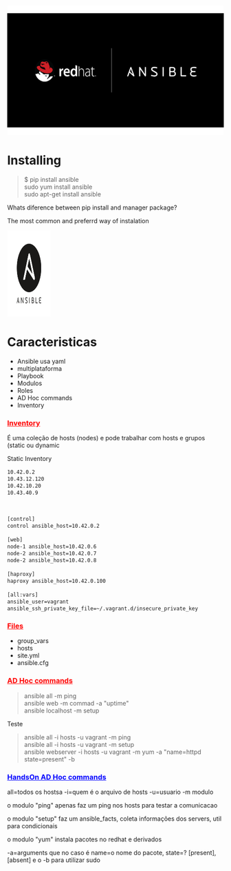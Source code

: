 <img style="width: 100%; height: 300px;" src="img/head.png">

# Installing
> $ pip install ansible <br />
> sudo yum install ansible <br />
> sudo apt-get install ansible <br />

Whats diference between pip install and manager package?

The most common and preferrd way of instalation 

<img style="width: 20%; height: 200px; align=right" src="img/logo2.png">

# Caracteristicas 
<ul>
    <li class="itens">Ansible usa yaml</li>
    <li class="itens">multiplataforma</li>
    <li class="itens">Playbook</li>
    <li class="itens">Modulos</li>          
    <li class="itens">Roles</li>
    <li class="itens">AD Hoc commands</li>
    <li class="itens">Inventory</li>
</ul>

<h3 style="color: red; "><ins>Inventory</ins></h3>
<p>É uma coleção de hosts (nodes) e pode trabalhar com hosts e grupos (static ou dynamic</p>

<p>Static Inventory</p>

```
10.42.0.2
10.43.12.120
10.42.10.20
10.43.40.9
```
<br />

``` 
[control]
control ansible_host=10.42.0.2

[web]
node-1 ansible_host=10.42.0.6
node-2 ansible_host=10.42.0.7
node-2 ansible_host=10.42.0.8

[haproxy]
haproxy ansible_host=10.42.0.100

[all:vars]
ansible_user=vagrant
ansible_ssh_private_key_file=~/.vagrant.d/insecure_private_key
```

<h3 style="color: red; "><ins>Files</ins></h3>
<ul>
    <li class="itens">group_vars</li>
    <li class="itens">hosts</li>
    <li class="itens">site.yml</li>
    <li class="itens">ansible.cfg</li>
</ul>

<h3 style="color: red"><ins>AD Hoc commands</ins></h3>

> ansible all -m ping <br />
> ansible web -m commad -a "uptime" <br />
> ansible localhost -m setup <br />

<p>Teste</p>

> ansible all -i hosts -u vagrant -m ping <br /> 
> ansible all -i hosts -u vagrant -m setup <br />
> ansible webserver -i hosts -u vagrant -m yum -a "name=httpd state=present" -b <br />

<h3 style="color: blue"><ins>HandsOn AD Hoc commands</ins></h3>
<p>all=todos os hostsa -i=quem é o arquivo de hosts -u=usuario -m modulo</p>
<p>o modulo "ping" apenas faz um ping nos hosts para testar a comunicacao</p>
<p>o modulo "setup" faz um ansible_facts, coleta informações dos servers, util para condicionais</p>
<p> o modulo "yum" instala pacotes no redhat e derivados</p>
<p>-a=arguments que no caso é name=o nome do pacote, state=? [present], [absent] e o -b para utilizar sudo</p>
<p></p>

